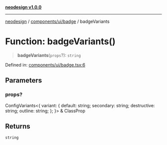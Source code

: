 [**neodesign v1.0.0**](../../../../README.md)

***

[neodesign](../../../../modules.md) / [components/ui/badge](../README.md) / badgeVariants

# Function: badgeVariants()

> **badgeVariants**(`props`?): `string`

Defined in: [components/ui/badge.tsx:6](https://github.com/mladjom/neodesign/blob/12ebc446849a001345c104056aef95c6372b148e/components/ui/badge.tsx#L6)

## Parameters

### props?

ConfigVariants\<\{ variant: \{ default: string; secondary: string; destructive: string; outline: string; \}; \}\> & ClassProp

## Returns

`string`
